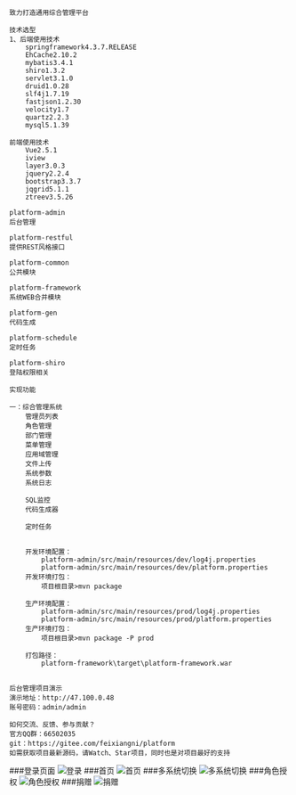     致力打造通用综合管理平台

    技术选型
    1、后端使用技术
        springframework4.3.7.RELEASE
        EhCache2.10.2
        mybatis3.4.1
        shiro1.3.2
        servlet3.1.0
        druid1.0.28
        slf4j1.7.19
        fastjson1.2.30
        velocity1.7
        quartz2.2.3
        mysql5.1.39
        
    前端使用技术
        Vue2.5.1
        iview
        layer3.0.3
        jquery2.2.4
        bootstrap3.3.7
        jqgrid5.1.1
        ztreev3.5.26

    platform-admin 
    后台管理

    platform-restful 
    提供REST风格接口

    platform-common 
    公共模块

    platform-framework 
    系统WEB合并模块
    
    platform-gen 
    代码生成

    platform-schedule 
    定时任务

    platform-shiro 
    登陆权限相关

    实现功能

    一：综合管理系统
        管理员列表
        角色管理
        部门管理
        菜单管理
        应用域管理
        文件上传
        系统参数
        系统日志
        
        SQL监控
        代码生成器
        
        定时任务
		
		
		开发环境配置：
			platform-admin/src/main/resources/dev/log4j.properties
			platform-admin/src/main/resources/dev/platform.properties
		开发环境打包：
			项目根目录>mvn package
		
		生产环境配置：
			platform-admin/src/main/resources/prod/log4j.properties
			platform-admin/src/main/resources/prod/platform.properties
		生产环境打包：
			项目根目录>mvn package -P prod
		
		打包路径：
			platform-framework\target\platform-framework.war
		
		
    后台管理项目演示
    演示地址：http://47.100.0.48
    账号密码：admin/admin
    
    如何交流、反馈、参与贡献？
    官方QQ群：66502035
    git：https://gitee.com/feixiangni/platform
    如需获取项目最新源码，请Watch、Star项目，同时也是对项目最好的支持

	
###登录页面
![](http://7xqbwh.dl1.z0.glb.clouddn.com/20171124/003745786b3479.png "登录")
###首页
![](http://7xqbwh.dl1.z0.glb.clouddn.com/20171124/0040351224717d.png "首页")
###多系统切换
![](http://7xqbwh.dl1.z0.glb.clouddn.com/20171124/00384448918539.png "多系统切换")
###角色授权
![](http://7xqbwh.dl1.z0.glb.clouddn.com/20171124/0040593234231c.png "角色授权")
###捐赠
![](http://7xqbwh.dl1.z0.glb.clouddn.com/20171124/0041155051171d.png "捐赠")